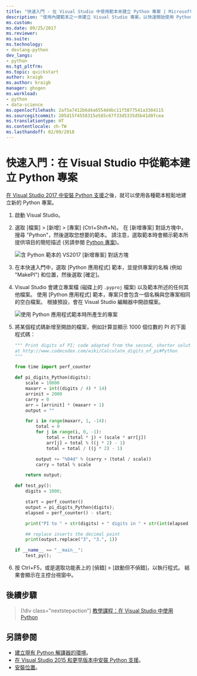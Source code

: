 ```yaml
---
title: "快速入門 - 在 Visual Studio 中使用範本來建立 Python 專案 | Microsoft Docs"
description: "使用內建範本之一來建立 Visual Studio 專案，以快速開始使用 Python。"
ms.custom: 
ms.date: 09/25/2017
ms.reviewer: 
ms.suite: 
ms.technology:
- devlang-python
dev_langs:
- python
ms.tgt_pltfrm: 
ms.topic: quickstart
author: kraigb
ms.author: kraigb
manager: ghogen
ms.workload:
- python
- data-science
ms.openlocfilehash: 2af5a7412b6d4a6554d4bc11f5877541a3384115
ms.sourcegitcommit: 205d15f4558315e585c67f33d5335d5b41d0fcea
ms.translationtype: HT
ms.contentlocale: zh-TW
ms.lasthandoff: 02/09/2018
---
```

# <a name="quickstart-create-a-python-project-from-a-template-in-visual-studio"></a>快速入門：在 Visual Studio 中從範本建立 Python 專案

[在 Visual Studio 2017 中安裝 Python 支援](installing-python-support-in-visual-studio.md)之後，就可以使用各種範本輕鬆地建立新的 Python 專案。

1. 啟動 Visual Studio。

1. 選取 [檔案] > [新增] > [專案] (Ctrl+Shift+N)。 在 [新增專案] 對話方塊中，搜尋 "Python"，然後選取您想要的範本。 請注意，選取範本時會顯示範本所提供項目的簡短描述  (另請參閱 [Python 專案](managing-python-projects-in-visual-studio.md#project-templates))。

    ![含 Python 範本的 VS2017 [新增專案] 對話方塊](media/projects-new-project-dialog2.png)

1. 在本快速入門中，選取 [Python 應用程式] 範本，並提供專案的名稱 (例如 "MakePI") 和位置，然後選取 [確定]。

1. Visual Studio 會建立專案檔 (磁碟上的 `.pyproj` 檔案) 以及範本所述的任何其他檔案。 使用 [Python 應用程式] 範本，專案只會包含一個名稱與您專案相同的空白檔案。 根據預設，會在 Visual Studio 編輯器中開啟檔案。

    ![使用 Python 應用程式範本時所產生的專案](media/projects-new-structure.png)

1. 將某個程式碼新增至開啟的檔案，例如計算並顯示 1000 個位數的 PI 的下面程式碼：

    ```python
    """ Print digits of PI; code adapted from the second, shorter solution
    at http://www.codecodex.com/wiki/Calculate_digits_of_pi#Python
    """

    from time import perf_counter

    def pi_digits_Python(digits):
        scale = 10000
        maxarr = int((digits / 4) * 14)
        arrinit = 2000
        carry = 0
        arr = [arrinit] * (maxarr + 1)
        output = ""

        for i in range(maxarr, 1, -14):
            total = 0
            for j in range(i, 0, -1):
                total = (total * j) + (scale * arr[j])
                arr[j] = total % ((j * 2) - 1)
                total = total / ((j * 2) - 1)

            output += "%04d" % (carry + (total / scale))
            carry = total % scale

        return output;

    def test_py():
        digits = 1000;

        start = perf_counter()
        output = pi_digits_Python(digits);
        elapsed = perf_counter() - start;

        print("PI to " + str(digits) + " digits in " + str(int(elapsed * 10000)/10000) + " seconds:")

        ## replace inserts the decimal point
        print(output.replace("3", "3.", 1))

    if __name__ == "__main__":
        test_py();
    ```

1. 按 Ctrl+F5，或是選取功能表上的 [偵錯] > [啟動但不偵錯]，以執行程式。 結果會顯示在主控台視窗中。

## <a name="next-steps"></a>後續步驟

> [!div class="nextstepaction"]
> [教學課程：在 Visual Studio 中使用 Python](tutorial-working-with-python-in-visual-studio-step-01-create-project.md)

## <a name="see-also"></a>另請參閱

- [建立現有 Python 解譯器的環境](managing-python-environments-in-visual-studio.md#creating-an-environment-for-an-existing-interpreter)。
- [在 Visual Studio 2015 和更早版本中安裝 Python 支援](installing-python-support-in-visual-studio.md)。
- [安裝位置](installing-python-support-in-visual-studio.md#install-locations)。
